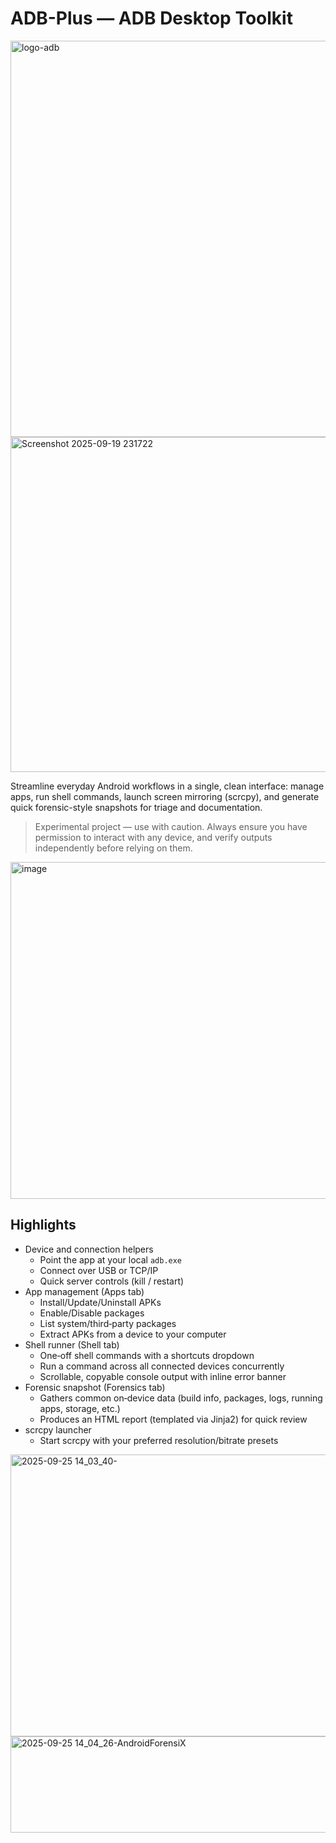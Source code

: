 # ADB-Plus — ADB Desktop Toolkit

<img width="1248" height="634" alt="logo-adb" src="https://github.com/user-attachments/assets/b580c8df-0438-45ca-8bb0-e37a7e0727b6" />

<img width="959" height="536" alt="Screenshot 2025-09-19 231722" src="https://github.com/user-attachments/assets/c44302f9-ff0a-4a1c-a39f-206821658ce2" />

Streamline everyday Android workflows in a single, clean interface: manage apps, run shell commands, launch screen mirroring (scrcpy), and generate quick forensic-style snapshots for triage and documentation.

> Experimental project — use with caution. Always ensure you have permission to interact with any device, and verify outputs independently before relying on them.

<img width="959" height="539" alt="image" src="https://github.com/user-attachments/assets/ab0ea6fa-b10b-40ce-9682-e59bff9bba29" />  

## Highlights

- Device and connection helpers
  - Point the app at your local `adb.exe`
  - Connect over USB or TCP/IP
  - Quick server controls (kill / restart)
- App management (Apps tab)
  - Install/Update/Uninstall APKs
  - Enable/Disable packages
  - List system/third‑party packages
  - Extract APKs from a device to your computer
- Shell runner (Shell tab)
  - One‑off shell commands with a shortcuts dropdown
  - Run a command across all connected devices concurrently
  - Scrollable, copyable console output with inline error banner
- Forensic snapshot (Forensics tab)
  - Gathers common on‑device data (build info, packages, logs, running apps, storage, etc.)
  - Produces an HTML report (templated via Jinja2) for quick review
- scrcpy launcher
  - Start scrcpy with your preferred resolution/bitrate presets

<img width="620" height="451" alt="2025-09-25 14_03_40-" src="https://github.com/user-attachments/assets/509555f3-9d2d-4a23-8f5e-1f4a2111875e" />



<img width="617" height="154" alt="2025-09-25 14_04_26-AndroidForensiX" src="https://github.com/user-attachments/assets/9898c90c-d1a3-490e-98c7-9e3c9a5139e4" />



